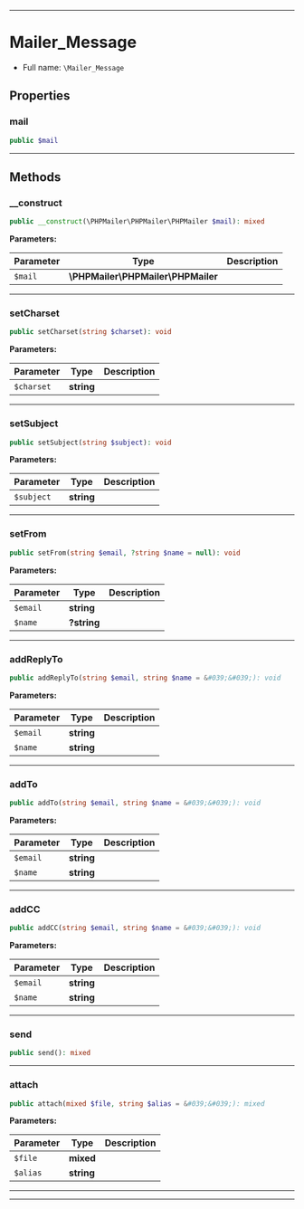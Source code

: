 ***

# Mailer_Message





* Full name: `\Mailer_Message`



## Properties


### mail



```php
public $mail
```






***

## Methods


### __construct



```php
public __construct(\PHPMailer\PHPMailer\PHPMailer $mail): mixed
```








**Parameters:**

| Parameter | Type | Description |
|-----------|------|-------------|
| `$mail` | **\PHPMailer\PHPMailer\PHPMailer** |  |




***

### setCharset



```php
public setCharset(string $charset): void
```








**Parameters:**

| Parameter | Type | Description |
|-----------|------|-------------|
| `$charset` | **string** |  |




***

### setSubject



```php
public setSubject(string $subject): void
```








**Parameters:**

| Parameter | Type | Description |
|-----------|------|-------------|
| `$subject` | **string** |  |




***

### setFrom



```php
public setFrom(string $email, ?string $name = null): void
```








**Parameters:**

| Parameter | Type | Description |
|-----------|------|-------------|
| `$email` | **string** |  |
| `$name` | **?string** |  |




***

### addReplyTo



```php
public addReplyTo(string $email, string $name = &#039;&#039;): void
```








**Parameters:**

| Parameter | Type | Description |
|-----------|------|-------------|
| `$email` | **string** |  |
| `$name` | **string** |  |




***

### addTo



```php
public addTo(string $email, string $name = &#039;&#039;): void
```








**Parameters:**

| Parameter | Type | Description |
|-----------|------|-------------|
| `$email` | **string** |  |
| `$name` | **string** |  |




***

### addCC



```php
public addCC(string $email, string $name = &#039;&#039;): void
```








**Parameters:**

| Parameter | Type | Description |
|-----------|------|-------------|
| `$email` | **string** |  |
| `$name` | **string** |  |




***

### send



```php
public send(): mixed
```











***

### attach



```php
public attach(mixed $file, string $alias = &#039;&#039;): mixed
```








**Parameters:**

| Parameter | Type | Description |
|-----------|------|-------------|
| `$file` | **mixed** |  |
| `$alias` | **string** |  |




***


***

